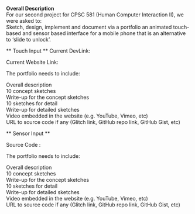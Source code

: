 **Overall Description**    
For our second project for CPSC 581 (Human Computer Interaction II), we were asked to:  
Sketch, design, implement and document via a portfolio an animated touch-based and sensor based interface for a mobile phone that is an alternative to ‘slide to unlock’.  

** Touch Input **
Current DevLink: 

Current Website Link: 



The portfolio needs to include:

Overall description  
10 concept sketches  
Write-up for the concept sketches  
10 sketches for detail  
Write-up for detailed sketches  
Video embedded in the website (e.g. YouTube, Vimeo, etc)  
URL to source code if any (Glitch link, GitHub repo link, GitHub Gist, etc)



** Sensor Input **

Source Code : 



The portfolio needs to include:

Overall description  
10 concept sketches  
Write-up for the concept sketches  
10 sketches for detail  
Write-up for detailed sketches  
Video embedded in the website (e.g. YouTube, Vimeo, etc)  
URL to source code if any (Glitch link, GitHub repo link, GitHub Gist, etc)
